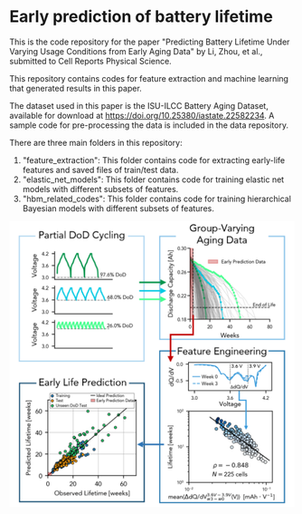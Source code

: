 # Early prediction of battery lifetime
This is the code repository for the paper "Predicting Battery Lifetime Under Varying Usage Conditions from Early Aging Data" by Li, Zhou, et al., submitted to Cell Reports Physical Science. 

This repository contains codes for feature extraction and machine learning that generated results in this paper. 

The dataset used in this paper is the ISU-ILCC Battery Aging Dataset, available for download at https://doi.org/10.25380/iastate.22582234. A sample code for pre-processing the data is included in the data repository.

There are three main folders in this repository:
1. "feature_extraction": This folder contains code for extracting early-life features and saved files of train/test data.
2. "elastic_net_models": This folder contains code for training elastic net models with different subsets of features.
3. "hbm_related_codes": This folder contains code for training hierarchical Bayesian models with different subsets of features.


![Graphical Abstract of the paper](Graphic_abstract.png)

